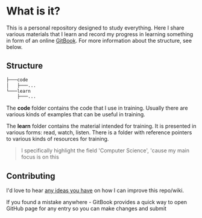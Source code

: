 # What is it?

This is a personal repository designed to study everything.
Here I share various materials that I learn and record my progress in learning something
in form of an online [GitBook](https://rteff.gitbook.io/learning/).
For more information about the structure, see below.

## Structure

``` markdown
├───code
│   ├───...
└───learn
    ├───...
```

The **code** folder contains the code that I use in training. Usually there are various kinds of examples that can be useful in training.

The **learn** folder contains the material intended for training. It is presented in various forms: read, watch, listen. There is a folder with reference pointers to various kinds of resources for training.

> I specifically highlight the field 'Computer Science', 'cause my main focus is on this

## Contributing

I'd love to hear [any ideas you have](https://github.com/rteff/learning/issues/new) on how I can improve this repo/wiki.

If you found a mistake anywhere - GitBook provides a quick way to open GitHub page for any entry so you can make changes and submit
